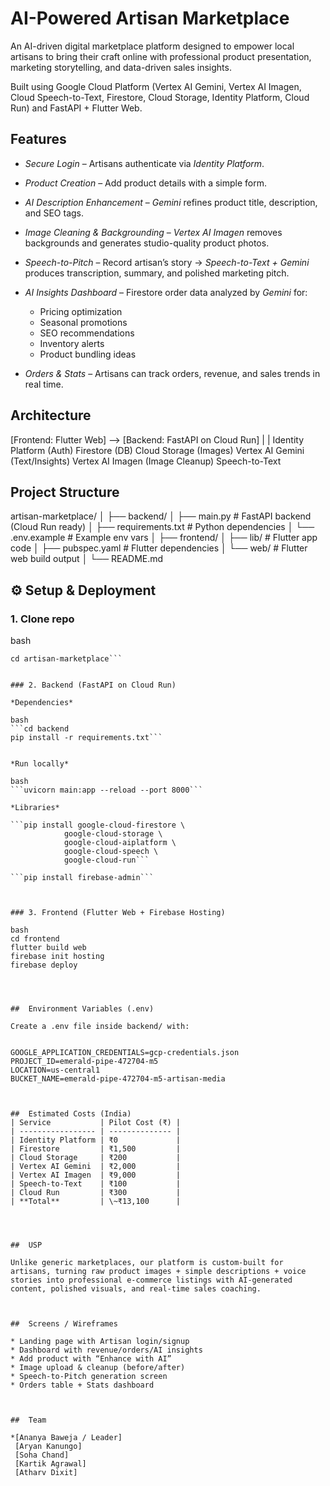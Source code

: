 #  AI-Powered Artisan Marketplace

An AI-driven digital marketplace platform designed to empower local artisans to bring their craft online with professional product presentation, marketing storytelling, and data-driven sales insights.

Built using Google Cloud Platform (Vertex AI Gemini, Vertex AI Imagen, Cloud Speech-to-Text, Firestore, Cloud Storage, Identity Platform, Cloud Run) and FastAPI + Flutter Web.


## Features

* *Secure Login* – Artisans authenticate via *Identity Platform*.
* *Product Creation* – Add product details with a simple form.
* *AI Description Enhancement* – *Gemini* refines product title, description, and SEO tags.
* *Image Cleaning & Backgrounding* – *Vertex AI Imagen* removes backgrounds and generates studio-quality product photos.
* *Speech-to-Pitch* – Record artisan’s story → *Speech-to-Text + Gemini* produces transcription, summary, and polished marketing pitch.
* *AI Insights Dashboard* – Firestore order data analyzed by *Gemini* for:

  * Pricing optimization
  * Seasonal promotions
  * SEO recommendations
  * Inventory alerts
  * Product bundling ideas
* *Orders & Stats* – Artisans can track orders, revenue, and sales trends in real time.



##  Architecture


[Frontend: Flutter Web]  -->  [Backend: FastAPI on Cloud Run]
         |                               |
   Identity Platform (Auth)        Firestore (DB)
                                   Cloud Storage (Images)
                                   Vertex AI Gemini (Text/Insights)
                                   Vertex AI Imagen (Image Cleanup)
                                   Speech-to-Text




##  Project Structure


artisan-marketplace/
│
├── backend/
│   ├── main.py                # FastAPI backend (Cloud Run ready)
│   ├── requirements.txt       # Python dependencies
│   └── .env.example           # Example env vars
│
├── frontend/
│   ├── lib/                   # Flutter app code
│   ├── pubspec.yaml           # Flutter dependencies
│   └── web/                   # Flutter web build output
│
└── README.md




## ⚙ Setup & Deployment

### 1. Clone repo

bash
```git clone https://github.com/AryanKanungo/artisan-marketplace.git
cd artisan-marketplace```


### 2. Backend (FastAPI on Cloud Run)

*Dependencies*

bash	
```cd backend
pip install -r requirements.txt```


*Run locally*

bash
```uvicorn main:app --reload --port 8000```

*Libraries*

```pip install google-cloud-firestore \
            google-cloud-storage \
            google-cloud-aiplatform \
            google-cloud-speech \
            google-cloud-run```

```pip install firebase-admin```



### 3. Frontend (Flutter Web + Firebase Hosting)

bash
cd frontend
flutter build web
firebase init hosting
firebase deploy




##  Environment Variables (.env)

Create a .env file inside backend/ with:


GOOGLE_APPLICATION_CREDENTIALS=gcp-credentials.json
PROJECT_ID=emerald-pipe-472704-m5
LOCATION=us-central1
BUCKET_NAME=emerald-pipe-472704-m5-artisan-media



##  Estimated Costs (India)
| Service           | Pilot Cost (₹) |
| ----------------- | -------------- |
| Identity Platform | ₹0             |
| Firestore         | ₹1,500         |
| Cloud Storage     | ₹200           |
| Vertex AI Gemini  | ₹2,000         |
| Vertex AI Imagen  | ₹9,000         |
| Speech-to-Text    | ₹100           |
| Cloud Run         | ₹300           |
| **Total**         | \~₹13,100      |




##  USP

Unlike generic marketplaces, our platform is custom-built for artisans, turning raw product images + simple descriptions + voice stories into professional e-commerce listings with AI-generated content, polished visuals, and real-time sales coaching.



##  Screens / Wireframes

* Landing page with Artisan login/signup
* Dashboard with revenue/orders/AI insights
* Add product with “Enhance with AI”
* Image upload & cleanup (before/after)
* Speech-to-Pitch generation screen
* Orders table + Stats dashboard



##  Team

*[Ananya Baweja / Leader]
 [Aryan Kanungo]
 [Soha Chand]
 [Kartik Agrawal]
 [Atharv Dixit]

